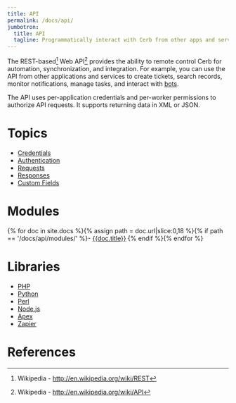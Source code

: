 ```yaml
---
title: API
permalink: /docs/api/
jumbotron:
  title: API
  tagline: Programmatically interact with Cerb from other apps and services
---
```


The REST-based[^rest] Web API[^api] provides the ability to remote control Cerb for automation, synchronization, and integration. For example, you can use the API from other applications and services to create tickets, search records, monitor notifications, manage tasks, and interact with [bots](/docs/bots/).

The API uses per-application credentials and per-worker permissions to authorize API requests. It supports returning data in XML or JSON.

# Topics

- [Credentials](/docs/api/topics/credentials/)
- [Authentication](/docs/api/topics/authentication/)
- [Requests](/docs/api/topics/requests/)
- [Responses](/docs/api/topics/responses/)
- [Custom Fields](/docs/api/topics/custom-fields/)

# Modules

{% for doc in site.docs %}{% assign path = doc.url|slice:0,18 %}{% if path == '/docs/api/modules/' %}- [{{doc.title}}]({{doc.url}})
{% endif %}{% endfor %}

# Libraries

- [PHP](/docs/api/libraries/php/)
- [Python](/docs/api/libraries/python/)
- [Perl](/docs/api/libraries/perl/)
- [Node.js](/docs/api/libraries/nodejs/)
- [Apex](/docs/api/libraries/apex/)
- [Zapier](/docs/api/libraries/zapier/)

# References

[^api]: Wikipedia - <http://en.wikipedia.org/wiki/API>
[^rest]: Wikipedia - <http://en.wikipedia.org/wiki/REST>